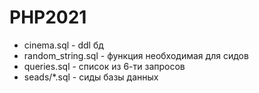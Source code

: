 # PHP2021

- cinema.sql - ddl бд
- random_string.sql - функция необходимая для сидов
- queries.sql - список из 6-ти запросов
- seads/*.sql - сиды базы данных